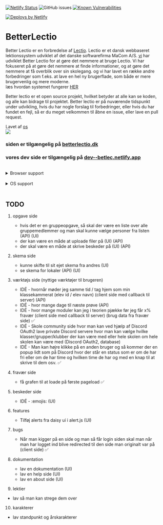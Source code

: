 [![Netlify Status](https://api.netlify.com/api/v1/badges/fe2851de-234e-4d0b-864e-25827514c5a5/deploy-status)](https://app.netlify.com/sites/betlec/deploys)
![GitHub issues](https://img.shields.io/github/issues-raw/victorDigital/betterLectio)
[![Known Vulnerabilities](https://snyk.io/test/github/BetterLectio/betterLectio/badge.svg)](https://snyk.io/test/github/BetterLectio/betterLectio)


<a href="https://www.netlify.com"> <img src="https://www.netlify.com/v3/img/components/netlify-light.svg" alt="Deploys by Netlify" /> </a>

# BetterLectio

Better Lectio er en forbredelse af [Lectio](https://lectio.dk). Lectio er et dansk webbaseret lektionssystem udviklet af det danske softwarefirma MaCom A/S. [vi](https://github.com/victorDigital/betterLectio/graphs/contributors) har udviklet Better Lectio for at gøre det nemmere at bruge Lectio. Vi har fokuseret på at gøre det nemmere at finde informationer, og at gøre det nemmere at få overblik over sin skolegang. og vi har lavet en række andre forbedringer som f.eks. at lave en hel ny brugerflade, som både er mere brugervenlig og mere moderne.  
læs hvordan systemet fungerer [HER](https://betterlectio.dk/help)

Better lectio er et open source projekt, hvilket betyder at alle kan se koden, og alle kan bidrage til projektet. Better lectio er på nuværende tidspunkt under udvikling, hvis du har nogle forslag til forbedringer, eller hvis du har fundet en fejl, så er du meget velkommen til åbne en issue, eller lave en pull request.

Lavet af [os](https://github.com/victorDigital/betterLectio/graphs/contributors)  
<a href="https://github.com/BetterLectio/betterlectio/graphs/contributors">
<img src="https://contrib.rocks/image?repo=BetterLectio/betterlectio" />
</a>

### siden er tilgængelig på [betterlectio.dk](https://betterlectio.dk)

### vores dev side er tilgængelig på [dev--betlec.netlify.app](https://dev--betlec.netlify.app/)

<br/>

<details>

<summary>Browser support</summary>

| Chrome | Firefox | Safari |    Edge     |    Opera    |
| :----: | :-----: | :----: | :---------: | :---------: |
|   ✅   |   ✅    |   ⚠️   | ikke testet | ikke testet |

</details>

<br/>

<details>

<summary>OS support</summary>

| Windows | Mac OS | Linux |       IOS        | Android  |
| :-----: | :----: | :---: | :--------------: | :------: |
|   ✅    |   ✅   |  ✅   | ⚠️ få bugs (PWA) | ✅ (PWA) |

</details>

<br/>

## TODO

1. opgave side

   - hvis det er en gruppeopgave, så skal der være en liste over alle gruppemedlemmer og man skal kunne vælge personer fra listen (API) (UI)
   - der kan være en måde at uploade filer på (UI) (API)
   - der skal være en måde at skrive beskeder på (UI) (API)

2. skema side

   - kunne skifte til sit ejet skema fra andres (UI)
   - se skema for lokaler (API) (UI)

3. værktøjs side (nyttige værktøjer til brugeren)

   - IDÉ - hvornår møder jeg samme tid / tag hjem som min klassekammerat (elev id / elev navn) (client side med callback til server) (API)
   - IDÉ - hvor mange dage til næste prøve (API)
   - IDÉ - hvor mange moduler kan jeg i teorien pjække før jeg får x% fravær (client side med callback til server) (brug data fra fravær side) ✅
   - IDÉ - Skole community side hvor man kan ved hjælp af Discord OAuth2 lave private Discord servere hvor man kan vælge hvilke klasser/grupper/klubber der kan være med eller hele skolen om hele skolen kan være med (Discord OAuth2, database)
   - IDÉ - Man kan højre klikke på en anden bruger og så kommer der en popup lidt som på Discord hvor der står en status som er om de har fri eller om de har time og hvilken time de har og med en knap til at skrive til dem osv. ✅

4. fravær side

   - få grafen til at loade på første pageload ✅

5. beskeder side

   - IDÉ - :emojis: (UI)

6. features

   - Tilføj alerts fra daisy ui i alert.js (UI)

7. bugs

   - Når man kigger på en side og man så får login siden skal man når man har logget ind blive redirected til den side man originalt var på (client side) ✅

8. dokumentation
   - lav en dokumentation (UI)
   - lav en help side (UI)
   - lav en about side (UI)

9. lektier
- lav så man kan strege dem over

10. karakterer
- lav standpunkt og årskarakterer
   
   

